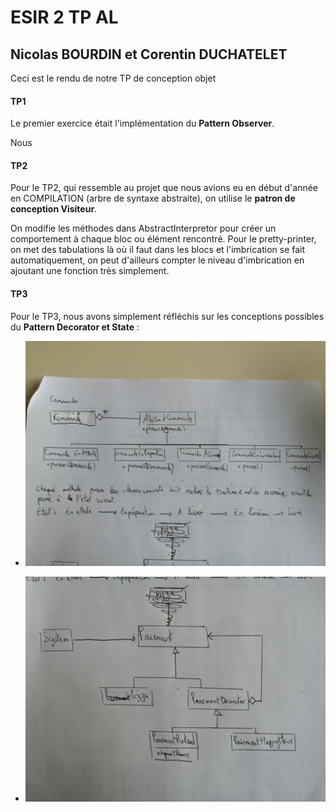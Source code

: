 # ESIR 2 TP AL
## Nicolas BOURDIN et Corentin DUCHATELET

Ceci est le rendu de notre TP de conception objet

#### TP1

Le premier exercice était l'implémentation du **Pattern Observer**.

Nous 

#### TP2

Pour le TP2, qui ressemble au projet que nous avions eu en début d'année en COMPILATION (arbre de syntaxe abstraite), on utilise le **patron de conception Visiteur**.

On modifie les méthodes dans AbstractInterpretor pour créer un comportement à chaque bloc ou élément rencontré. Pour le pretty-printer, on met des tabulations là où il faut dans les blocs et l'imbrication se fait automatiquement, on peut d'ailleurs compter le niveau d'imbrication en ajoutant une fonction très simplement.

#### TP3

Pour le TP3, nous avons simplement réfléchis sur les conceptions possibles du **Pattern Decorator et State** :

* ![Diagramme commande](https://raw.githubusercontent.com/corentinduchatelet/ESIR2-AL-MDI/master/diagramme_commande.jpg)

* ![Diagramme paiement](https://raw.githubusercontent.com/corentinduchatelet/ESIR2-AL-MDI/master/diagramme_pizza.jpg)
